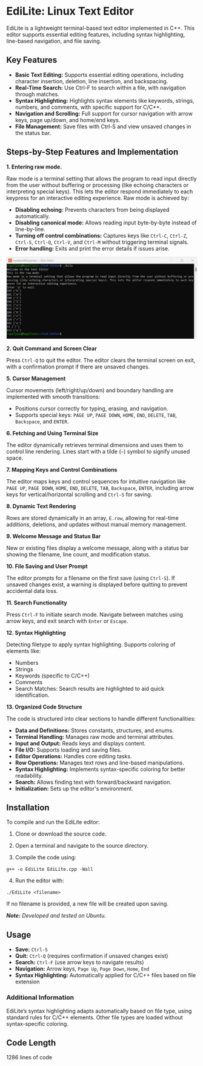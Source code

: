 # EdiLite: Linux Text Editor

EdiLite is a lightweight terminal-based text editor implemented in C++. This editor supports essential editing features, including syntax highlighting, line-based navigation, and file saving.

## Key Features

- **Basic Text Editing:** Supports essential editing operations, including character insertion, deletion, line insertion, and backspacing. 
- **Real-Time Search:** Use Ctrl-F to search within a file, with navigation through matches.
- **Syntax Highlighting:** Highlights syntax elements like keywords, strings, numbers, and comments, with specific support for C/C++.
- **Navigation and Scrolling:** Full support for cursor navigation with arrow keys, page up/down, and home/end keys.
- **File Management:** Save files with Ctrl-S and view unsaved changes in the status bar.

## Steps-by-Step Features and Implementation

**1. Entering raw mode.** 

Raw mode is a terminal setting that allows the program to read input directly from the user without buffering or processing (like echoing characters or interpreting special keys). This lets the editor respond immediately to each keypress for an interactive editing experience. Raw mode is achieved by:

* **Disabling echoing:** Prevents characters from being displayed automatically.
* **Disabling canonical mode:** Allows reading input byte-by-byte instead of line-by-line.
* **Turning off control combinations:** Captures keys like `Ctrl-C`, `Ctrl-Z`, `Ctrl-S`, `Ctrl-Q`, `Ctrl-V`, and `Ctrl-M` without triggering terminal signals.
* **Error handling:** Exits and print the error details if issues arise.

![Raw Mode](screenshots\proj_text_editor.png)


**2. Quit Command and Screen Clear**

Press `Ctrl-Q` to quit the editor. The editor clears the terminal screen on exit, with a confirmation prompt if there are unsaved changes.

**5. Cursor Management**

Cursor movements (left/right/up/down) and boundary handling are implemented with smooth transitions:

* Positions cursor correctly for typing, erasing, and navigation.
* Supports special keys: `PAGE UP`, `PAGE DOWN`, `HOME`, `END`, `DELETE`, `TAB`, `Backspace`, and `ENTER`.


**6. Fetching and Using Terminal Size**

The editor dynamically retrieves terminal dimensions and uses them to control line rendering. Lines start with a tilde (`~`) symbol to signify unused space.


**7. Mapping Keys and Control Combinations**

The editor maps keys and control sequences for intuitive navigation like `PAGE UP`, `PAGE DOWN`, `HOME`, `END`, `DELETE`, `TAB`, `Backspace`, `ENTER`, including arrow keys for vertical/horizontal scrolling and `Ctrl-S` for saving.

**8. Dynamic Text Rendering**

Rows are stored dynamically in an array, `E.row`, allowing for real-time additions, deletions, and updates without manual memory management.

**9. Welcome Message and Status Bar**

New or existing files display a welcome message, along with a status bar showing the filename, line count, and modification status.

**10. File Saving and User Prompt**

The editor prompts for a filename on the first save (using `Ctrl-S`). If unsaved changes exist, a warning is displayed before quitting to prevent accidental data loss.


**11. Search Functionality**

Press `Ctrl-F` to initiate search mode. Navigate between matches using arrow keys, and exit search with `Enter` or `Escape`.


**12. Syntax Highlighting**

Detecting filetype to apply syntax highlighting. Supports coloring of elements like:

* Numbers
* Strings
* Keywords (specific to C/C++)
* Comments
* Search Matches: Search results are highlighted to aid quick identification.

**13. Organized Code Structure**

The code is structured into clear sections to handle different functionalities:

* **Data and Definitions:** Stores constants, structures, and enums.
* **Terminal Handling:** Manages raw mode and terminal attributes.
* **Input and Output:** Reads keys and displays content.
* **File I/O:** Supports loading and saving files.
* **Editor Operations:** Handles core editing tasks.
* **Row Operations:** Manages text rows and line-based manipulations.
* **Syntax Highlighting:** Implements syntax-specific coloring for better readability.
* **Search:** Allows finding text with forward/backward navigation.
* **Initialization:** Sets up the editor's environment.



## Installation

To compile and run the EdiLite editor:

1. Clone or download the source code.

2. Open a terminal and navigate to the source directory.

3. Compile the code using:


```
g++ -o EdiLite EdiLite.cpp -Wall
```

4. Run the editor with:

```
./EdiLite <filename>
```

If no filename is provided, a new file will be created upon saving.

***Note:** Developed and tested on Ubuntu.*

## Usage

* **Save:** `Ctrl-S`
* **Quit:** `Ctrl-Q` (requires confirmation if unsaved changes exist)
* **Search:** `Ctrl-F` (use arrow keys to navigate results)
* **Navigation:** Arrow keys, `Page Up`, `Page Down`, `Home`, `End`
* **Syntax Highlighting:** Automatically applied for C/C++ files based on file extension


### Additional Information
EdiLite’s syntax highlighting adapts automatically based on file type, using standard rules for C/C++ elements. Other file types are loaded without syntax-specific coloring.


## Code Length

1286 lines of code
